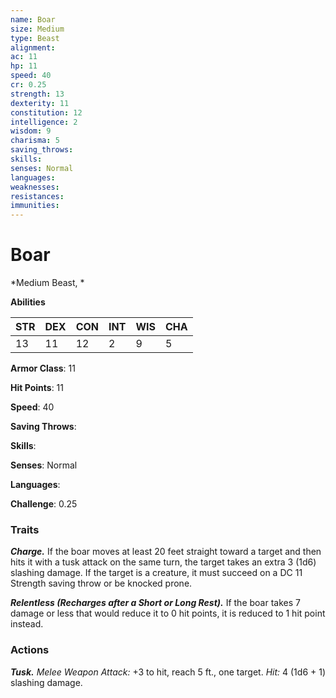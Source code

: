 ```yaml
---
name: Boar
size: Medium
type: Beast
alignment: 
ac: 11
hp: 11
speed: 40
cr: 0.25
strength: 13
dexterity: 11
constitution: 12
intelligence: 2
wisdom: 9
charisma: 5
saving_throws: 
skills: 
senses: Normal
languages: 
weaknesses:
resistances:
immunities:
---
```


# Boar

*Medium Beast, *

**Abilities**

| STR | DEX | CON | INT | WIS | CHA |
| --- | --- | --- | --- | --- | --- |
| 13 | 11 | 12 | 2 | 9 | 5 |

**Armor Class**: 11

**Hit Points**: 11

**Speed**: 40

**Saving Throws**: 

**Skills**: 

**Senses**: Normal

**Languages**: 

**Challenge**: 0.25


### Traits
***Charge.*** If the boar moves at least 20 feet straight toward a target and then hits it with a tusk attack on the same turn, the target takes an extra 3 (1d6) slashing damage. If the target is a creature, it must succeed on a DC 11 Strength saving throw or be knocked prone. 

***Relentless (Recharges after a Short or Long Rest).*** If the boar takes 7 damage or less that would reduce it to 0 hit points, it is reduced to 1 hit point instead.

### Actions
***Tusk.*** *Melee Weapon Attack:* +3 to hit, reach 5 ft., one target. *Hit:* 4 (1d6 + 1) slashing damage.
